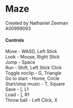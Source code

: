 # Maze  
Created by Nathaniel Zeeman  
A00999093  

#### Controls  
Move - WASD, Left Stick  
Look - Mouse, Right Stick  
Jump - Space  
Run - Shift, Left Stick Click  
Toggle noclip - G, Triangle  
Go to start - Home, Circle  
Start/stop music - T, Square  
Save - [, L1  
Load - ], R1  
Throw ball - Left Click, X  
